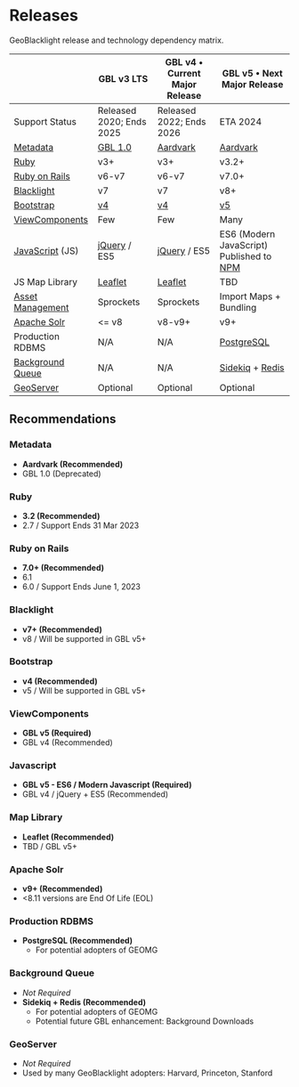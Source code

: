 # Releases

GeoBlacklight release and technology dependency matrix.

|                                                                                                                                       | GBL v3 LTS                                                            | GBL v4 • Current Major Release                                        | GBL v5 • Next Major Release                                                                  |
| ------------------------------------------------------------------------------------------------------------------------------------- | --------------------------------------------------------------------- | --------------------------------------------------------------------- | -------------------------------------------------------------------------------------------- |
| Support Status                                                                                                                        | Released 2020; Ends 2025                                              | Released 2022; Ends 2026                                              | ETA 2024                                                                                     |
| [Metadata](https://opengeometadata.org/)                                                                                              | [GBL 1.0](https://opengeometadata.org/gbl-1.0)                   | [Aardvark](https://opengeometadata.org/ogm-aardvark)             | [Aardvark](https://opengeometadata.org/ogm-aardvark)                                    |
| [Ruby](https://www.ruby-lang.org/en/)                                                                                                 | v3+                                                                   | v3+                                                                   | v3.2+                                                                                        |
| [Ruby on Rails](https://rubyonrails.org/)                                                                                             | v6-v7                                                                 | v6-v7                                                                 | v7.0+                                                                                        |
| [Blacklight](http://projectblacklight.org/)                                                                                           | v7                                                                    | v7                                                                    | v8+                                                                                          |
| [Bootstrap](https://getbootstrap.com/)                                                                                                | [v4](https://getbootstrap.com/docs/4.6/getting-started/introduction/) | [v4](https://getbootstrap.com/docs/4.6/getting-started/introduction/) | [v5](https://getbootstrap.com/docs/5.3/getting-started/introduction/)                        |
| [ViewComponents](https://viewcomponent.org/)                                                                                          | Few                                                                   | Few                                                                   | Many                                                                                         |
| [](https://developer.mozilla.org/en-US/docs/Web/JavaScript)[JavaScript](https://developer.mozilla.org/en-US/docs/Web/JavaScript) (JS) | [jQuery](https://jquery.com/) / ES5                                   | [jQuery](https://jquery.com/) / ES5                                   | ES6 (Modern JavaScript) Published to [NPM](https://www.npmjs.com/)                           |
| JS Map Library                                                                                                                        | [Leaflet](https://leafletjs.com/)                                     | [Leaflet](https://leafletjs.com/)                                     | TBD                                                                                          |
| [Asset Management](https://guides.rubyonrails.org/asset_pipeline.html)                                                                | Sprockets                                                             | Sprockets                                                             | Import Maps + Bundling                                                                       |
| [Apache Solr](https://solr.apache.org/)                                                                                               | <= v8                                                                 | v8-v9+                                                                | v9+                                                                                          |
| Production RDBMS                                                                                                                      | N/A                                                                   | N/A                                                                   | [PostgreSQL](https://www.postgresql.org/)                                                    |
| [Background Queue](https://guides.rubyonrails.org/active_job_basics.html)                                                             | N/A                                                                   | N/A                                                                   | [Sidekiq](https://sidekiq.org/) + [Redis](https://redis.io/)                                 |
| [GeoServer](https://geoserver.org/)                                                                                                   | Optional                                                              | Optional                                                              | Optional                                                                                     |

## Recommendations

### Metadata
* __Aardvark (Recommended)__
* GBL 1.0 (Deprecated)

### Ruby
* __3.2 (Recommended)__
* 2.7 / Support Ends 31 Mar 2023

### Ruby on Rails
* __7.0+ (Recommended)__
* 6.1
* 6.0 / Support Ends June 1, 2023

### Blacklight
* __v7+ (Recommended)__
* v8 / Will be supported in GBL v5+

### Bootstrap
* __v4 (Recommended)__
* v5 / Will be supported in GBL v5+

### ViewComponents
* __GBL v5 (Required)__
* GBL v4 (Recommended)

### Javascript
* __GBL v5 - ES6 / Modern Javascript (Required)__
* GBL v4 / jQuery + ES5 (Recommended)

### Map Library
* __Leaflet (Recommended)__
* TBD / GBL v5+

### Apache Solr
* __v9+ (Recommended)__
* <8.11 versions are End Of Life (EOL)

### Production RDBMS
* __PostgreSQL (Recommended)__
    - For potential adopters of GEOMG

### Background Queue
* _Not Required_
* __Sidekiq + Redis (Recommended)__
    - For potential adopters of GEOMG
    - Potential future GBL enhancement: Background Downloads

### GeoServer
* _Not Required_
* Used by many GeoBlacklight adopters: Harvard, Princeton, Stanford

